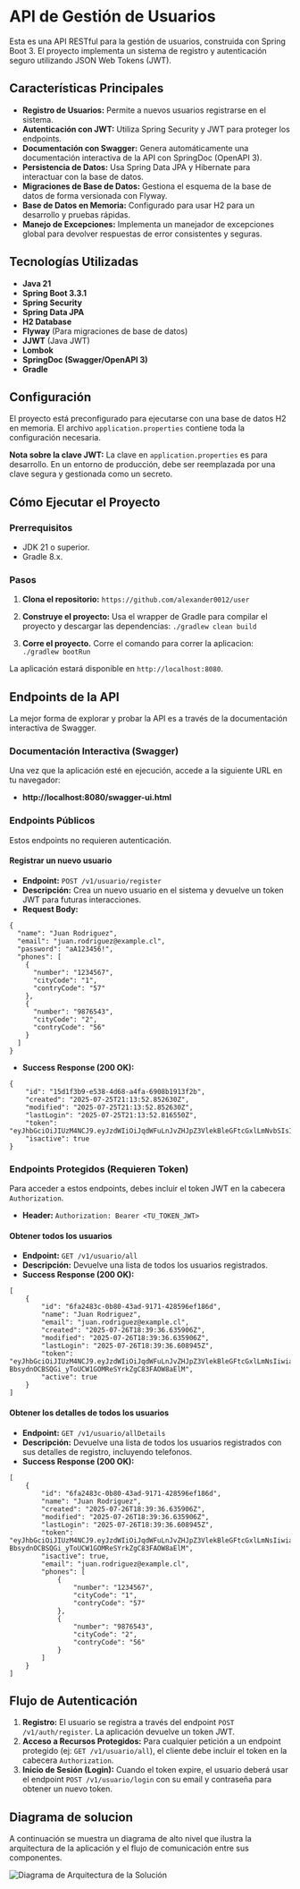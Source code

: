 # API de Gestión de Usuarios

Esta es una API RESTful para la gestión de usuarios, construida con Spring Boot 3. El proyecto implementa un sistema de registro y autenticación seguro utilizando JSON Web Tokens (JWT).

## Características Principales

-   **Registro de Usuarios:** Permite a nuevos usuarios registrarse en el sistema.
-   **Autenticación con JWT:** Utiliza Spring Security y JWT para proteger los endpoints.
-   **Documentación con Swagger:** Genera automáticamente una documentación interactiva de la API con SpringDoc (OpenAPI 3).
-   **Persistencia de Datos:** Usa Spring Data JPA y Hibernate para interactuar con la base de datos.
-   **Migraciones de Base de Datos:** Gestiona el esquema de la base de datos de forma versionada con Flyway.
-   **Base de Datos en Memoria:** Configurado para usar H2 para un desarrollo y pruebas rápidas.
-   **Manejo de Excepciones:** Implementa un manejador de excepciones global para devolver respuestas de error consistentes y seguras.

## Tecnologías Utilizadas

-   **Java 21**
-   **Spring Boot 3.3.1**
-   **Spring Security**
-   **Spring Data JPA**
-   **H2 Database**
-   **Flyway** (Para migraciones de base de datos)
-   **JJWT** (Java JWT)
-   **Lombok**
-   **SpringDoc (Swagger/OpenAPI 3)**
-   **Gradle**

## Configuración

El proyecto está preconfigurado para ejecutarse con una base de datos H2 en memoria. El archivo `application.properties` contiene toda la configuración necesaria.

**Nota sobre la clave JWT:** La clave en `application.properties` es para desarrollo. En un entorno de producción, debe ser reemplazada por una clave segura y gestionada como un secreto.

## Cómo Ejecutar el Proyecto

### Prerrequisitos

-   JDK 21 o superior.
-   Gradle 8.x.

### Pasos

1.  **Clona el repositorio:** `https://github.com/alexander0012/user`

2.  **Construye el proyecto:**
    Usa el wrapper de Gradle para compilar el proyecto y descargar las dependencias: `./gradlew clean build`
 
3.  **Corre el proyecto.**
    Corre el comando para correr la aplicacion: `./gradlew bootRun`

La aplicación estará disponible en `http://localhost:8080`.

## Endpoints de la API

La mejor forma de explorar y probar la API es a través de la documentación interactiva de Swagger.

### Documentación Interactiva (Swagger)

Una vez que la aplicación esté en ejecución, accede a la siguiente URL en tu navegador:
-   **http://localhost:8080/swagger-ui.html**

### Endpoints Públicos

Estos endpoints no requieren autenticación.

#### Registrar un nuevo usuario

-   **Endpoint:** `POST /v1/usuario/register`
-   **Descripción:** Crea un nuevo usuario en el sistema y devuelve un token JWT para futuras interacciones.
-   **Request Body:**
```
{
  "name": "Juan Rodriguez",
  "email": "juan.rodriguez@example.cl",
  "password": "aA123456!",
  "phones": [
    {
      "number": "1234567",
      "cityCode": "1",
      "contryCode": "57"
    },
    {
      "number": "9876543",
      "cityCode": "2",
      "contryCode": "56"
    }
  ]
}
```
-   **Success Response (200 OK):**
```
{
    "id": "15d1f3b9-e538-4d68-a4fa-6908b1913f2b",
    "created": "2025-07-25T21:13:52.852630Z",
    "modified": "2025-07-25T21:13:52.852630Z",
    "lastLogin": "2025-07-25T21:13:52.816550Z",
    "token": "eyJhbGciOiJIUzM4NCJ9.eyJzdWIiOiJqdWFuLnJvZHJpZ3VlekBleGFtcGxlLmNvbSIsImlhdCI6MTc1MzQ3ODAzMiwiZXhwIjoxNzUzNTY0NDMyfQ.6zdJ0nPtncDmwDtPqRAS075QSR4S57V_TJdA_PpBub4SizPY3pFsx8xZU8an9vQE",
    "isactive": true
}
```

### Endpoints Protegidos (Requieren Token)

Para acceder a estos endpoints, debes incluir el token JWT en la cabecera `Authorization`.

-   **Header:** `Authorization: Bearer <TU_TOKEN_JWT>`

#### Obtener todos los usuarios

-   **Endpoint:** `GET /v1/usuario/all`
-   **Descripción:** Devuelve una lista de todos los usuarios registrados.
-   **Success Response (200 OK):**
```
[
    {
        "id": "6fa2483c-0b80-43ad-9171-428596ef186d",
        "name": "Juan Rodriguez",
        "email": "juan.rodriguez@example.cl",
        "created": "2025-07-26T18:39:36.635906Z",
        "modified": "2025-07-26T18:39:36.635906Z",
        "lastLogin": "2025-07-26T18:39:36.608945Z",
        "token": "eyJhbGciOiJIUzM4NCJ9.eyJzdWIiOiJqdWFuLnJvZHJpZ3VlekBleGFtcGxlLmNsIiwiaWF0IjoxNzUzNTU1MTc2LCJleHAiOjE3NTM2NDE1NzZ9.5bntToJtYL_U4LOI4kW-BbsydnOCBSQGi_yToUCW1GOMReSYrkZgC83FAOW8aElM",
        "active": true
    }
]
```

#### Obtener los detalles de todos los usuarios

-   **Endpoint:** `GET /v1/usuario/allDetails`
-   **Descripción:** Devuelve una lista de todos los usuarios registrados con sus detalles de registro, incluyendo telefonos.
-   **Success Response (200 OK):**
```
[
    {
        "id": "6fa2483c-0b80-43ad-9171-428596ef186d",
        "name": "Juan Rodriguez",
        "created": "2025-07-26T18:39:36.635906Z",
        "modified": "2025-07-26T18:39:36.635906Z",
        "lastLogin": "2025-07-26T18:39:36.608945Z",
        "token": "eyJhbGciOiJIUzM4NCJ9.eyJzdWIiOiJqdWFuLnJvZHJpZ3VlekBleGFtcGxlLmNsIiwiaWF0IjoxNzUzNTU1MTc2LCJleHAiOjE3NTM2NDE1NzZ9.5bntToJtYL_U4LOI4kW-BbsydnOCBSQGi_yToUCW1GOMReSYrkZgC83FAOW8aElM",
        "isactive": true,
        "email": "juan.rodriguez@example.cl",
        "phones": [
            {
                "number": "1234567",
                "cityCode": "1",
                "contryCode": "57"
            },
            {
                "number": "9876543",
                "cityCode": "2",
                "contryCode": "56"
            }
        ]
    }
]
```

## Flujo de Autenticación

1.  **Registro:** El usuario se registra a través del endpoint `POST /v1/auth/register`. La aplicación devuelve un token JWT.
2.  **Acceso a Recursos Protegidos:** Para cualquier petición a un endpoint protegido (ej: `GET /v1/usuario/all`), el cliente debe incluir el token en la cabecera `Authorization`.
3.  **Inicio de Sesión (Login):** Cuando el token expire, el usuario deberá usar el endpoint `POST /v1/usuario/login` con su email y contraseña para obtener un nuevo token.

## Diagrama de solucion

A continuación se muestra un diagrama de alto nivel que ilustra la arquitectura de la aplicación y el flujo de comunicación entre sus componentes.

![Diagrama de Arquitectura de la Solución](readme/resources/diagrama.png)